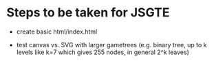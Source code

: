 # Steps to be taken for JSGTE

- create basic  html/index.html

- test canvas vs. SVG with larger gametrees
  (e.g. binary tree, up to k levels like k=7 which gives 255
  nodes, in general 2^k leaves)
